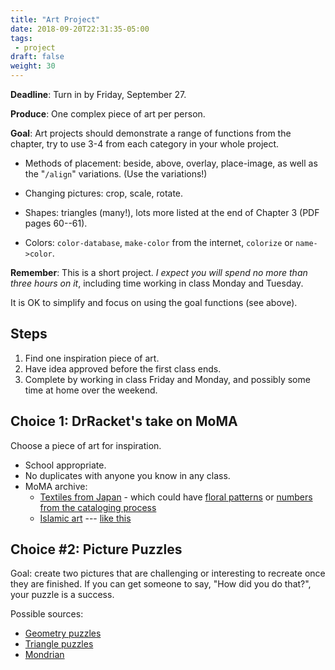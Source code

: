 ```yaml
---
title: "Art Project"
date: 2018-09-20T22:31:35-05:00
tags:
 - project
draft: false
weight: 30
---
```


**Deadline**: Turn in by Friday, September 27.

**Produce**: One complex piece of art per person.


**Goal**: Art projects should demonstrate a range of functions from the
chapter, try to use 3-4 from each category in your whole project.

* Methods of placement: beside, above, overlay, place-image, as well as
the "`/align`" variations. (Use the variations!)

* Changing pictures: crop, scale, rotate.

* Shapes: triangles (many!), lots more listed at the end of Chapter 3 (PDF
  pages 60--61).

* Colors: `color-database`, `make-color` from the internet, `colorize`
or `name->color`.

**Remember**: This is a short project. _I expect you will spend no more than
three hours on it_, including time working in class Monday and Tuesday. 

It is OK to simplify and focus on using the goal functions (see
above).

## Steps

1. Find one inspiration piece of art.
2. Have idea approved before the first class ends.
3. Complete by working in class Friday and Monday, and possibly some
   time at home over the weekend.

## Choice 1: DrRacket's take on MoMA

Choose a piece of art for inspiration.

* School appropriate.
* No duplicates with anyone you know in any class.
* MoMA archive: 
    * [Textiles from Japan][japanTextile] - which could have [floral
      patterns][4] or [numbers from the cataloging process][5]
    * [Islamic art][islamicart] --- [like this][6]

## Choice #2: Picture Puzzles

Goal: create two pictures that are challenging or interesting to
recreate once they are finished. If you can get someone to say, "How
did you do that?", your puzzle is a success.

Possible sources:

* [Geometry puzzles][1]
* [Triangle puzzles][2]
* [Mondrian][3]


[1]: https://duckduckgo.com/?q=geometry+puzzles&t=h_&iax=1&ia=images
[2]: https://duckduckgo.com/?q=triangle+puzzles&t=h_&iar=images&iax=1&ia=images
[3]: https://duckduckgo.com/?q=mondrian+art&t=h_&iar=images&iax=1&ia=images 
[4]: https://archive.org/details/mma_textile_68020
[5]: https://archive.org/details/mma_textile_68078
[6]: https://archive.org/details/mma_panel_445109
[7]: https://archive.org/details/metropolitanmuseumofart-gallery?subject=Metropolitan&sort=&&and[]=subject%3A%22Islamic%22
[islamicart]: https://archive.org/details/metropolitanmuseumofart-gallery?subject=Metropolitan&sort=&&and[]=subject%3A"Islamic"
[japanTextile]: https://archive.org/details/metropolitanmuseumofart-gallery?subject=Metropolitan&sort=&&and[]=subject%3A%22Japan%22&and[]=textile

